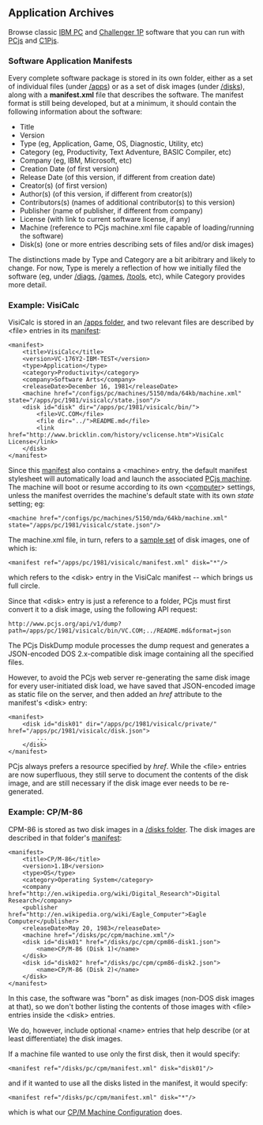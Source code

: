 Application Archives
---
Browse classic [IBM PC](pc/) and [Challenger 1P](c1p/) software that you can run with [PCjs](/docs/about/pcjs/)
and [C1Pjs](/docs/c1pjs/).

### Software Application Manifests

Every complete software package is stored in its own folder, either as a set of individual files
(under [/apps](/apps/)) or as a set of disk images (under [/disks](/disks/)), along with a **manifest.xml**
file that describes the software.  The manifest format is still being developed, but at a minimum, it
should contain the following information about the software:

- Title
- Version
- Type (eg, Application, Game, OS, Diagnostic, Utility, etc)
- Category (eg, Productivity, Text Adventure, BASIC Compiler, etc)
- Company (eg, IBM, Microsoft, etc)
- Creation Date (of first version)
- Release Date (of this version, if different from creation date)
- Creator(s) (of first version)
- Author(s) (of this version, if different from creator(s))
- Contributors(s) (names of additional contributor(s) to this version)
- Publisher (name of publisher, if different from company)
- License (with link to current software license, if any)
- Machine (reference to PCjs machine.xml file capable of loading/running the software)
- Disk(s) (one or more entries describing sets of files and/or disk images)

The distinctions made by Type and Category are a bit aribitrary and likely to change.  For now,
Type is merely a reflection of how we initially filed the software (eg, under [/diags](/disks/pc/diags/),
[/games](/disks/pc/games/), [/tools](/disks/pc/tools/), etc), while Category provides more detail.

### Example: VisiCalc

VisiCalc is stored in an [/apps folder](/apps/pc/1981/visicalc/), and two relevant files are
described by &lt;file&gt; entries in its [manifest](/apps/pc/1981/visicalc/manifest.xml):

	<manifest>
		<title>VisiCalc</title>
		<version>VC-176Y2-IBM-TEST</version>
		<type>Application</type>
		<category>Productivity</category>
		<company>Software Arts</company>
    	<releaseDate>December 16, 1981</releaseDate>
		<machine href="/configs/pc/machines/5150/mda/64kb/machine.xml" state="/apps/pc/1981/visicalc/state.json"/>
		<disk id="disk" dir="/apps/pc/1981/visicalc/bin/">
			<file>VC.COM</file>
			<file dir="../">README.md</file>
			<link href="http://www.bricklin.com/history/vclicense.htm">VisiCalc License</link>
		</disk>
	</manifest>

Since this [manifest](/apps/pc/1981/visicalc/manifest.xml) also contains a &lt;machine&gt; entry,
the default manifest stylesheet will automatically load and launch the associated
[PCjs machine](/configs/pc/machines/5150/mda/64kb/machine.xml).  The machine will boot or resume according
to its own &lt;[computer](/docs/pcjs/computer/)&gt; settings, unless the manifest overrides the machine's
default state with its own *state* setting; eg:

	<machine href="/configs/pc/machines/5150/mda/64kb/machine.xml" state="/apps/pc/1981/visicalc/state.json"/>

The machine.xml file, in turn, refers to a [sample set](/configs/pc/disks/samples.xml) of disk images, one of which is:
 
	<manifest ref="/apps/pc/1981/visicalc/manifest.xml" disk="*"/>
 	
which refers to the &lt;disk&gt; entry in the VisiCalc manifest -- which brings us full circle.

Since that &lt;disk&gt; entry is just a reference to a folder, PCjs must first convert it to a disk image,
using the following API request:

	http://www.pcjs.org/api/v1/dump?path=/apps/pc/1981/visicalc/bin/VC.COM;../README.md&format=json

The PCjs DiskDump module processes the dump request and generates a JSON-encoded DOS 2.x-compatible disk image
containing all the specified files.

However, to avoid the PCjs web server re-generating the same disk image for every user-initiated disk load, we
have saved that JSON-encoded image as static file on the server, and then added an *href* attribute to the manifest's
&lt;disk&gt; entry:

	<manifest>
		<disk id="disk01" dir="/apps/pc/1981/visicalc/private/" href="/apps/pc/1981/visicalc/disk.json">
			...
		</disk>
	</manifest>

PCjs always prefers a resource specified by *href*.  While the &lt;file&gt; entries are now superfluous, they
still serve to document the contents of the disk image, and are still necessary if the disk image ever needs to
be re-generated.

### Example: CP/M-86

CPM-86 is stored as two disk images in a [/disks folder](/disks/pc/cpm/). The disk images are described in that
folder's [manifest](/disks/pc/cpm/manifest.xml):

	<manifest>
		<title>CP/M-86</title>
		<version>1.1B</version>
		<type>OS</type>
		<category>Operating System</category>
		<company href="http://en.wikipedia.org/wiki/Digital_Research">Digital Research</company>
		<publisher href="http://en.wikipedia.org/wiki/Eagle_Computer">Eagle Computer</publisher>
		<releaseDate>May 20, 1983</releaseDate>
		<machine href="/disks/pc/cpm/machine.xml"/>
		<disk id="disk01" href="/disks/pc/cpm/cpm86-disk1.json">
			<name>CP/M-86 (Disk 1)</name>
		</disk>
		<disk id="disk02" href="/disks/pc/cpm/cpm86-disk2.json">
			<name>CP/M-86 (Disk 2)</name>
		</disk>
	</manifest>
	
In this case, the software was "born" as disk images (non-DOS disk images at that), so we don't
bother listing the contents of those images with &lt;file&gt; entries inside the &lt;disk&gt; entries.

We do, however, include optional &lt;name&gt; entries that help describe (or at least differentiate)
the disk images.

If a machine file wanted to use only the first disk, then it would specify:

	<manifest ref="/disks/pc/cpm/manifest.xml" disk="disk01"/>
	
and if it wanted to use all the disks listed in the manifest, it would specify:

	<manifest ref="/disks/pc/cpm/manifest.xml" disk="*"/>

which is what our [CP/M Machine Configuration](/disks/pc/cpm/machine.xml) does.
